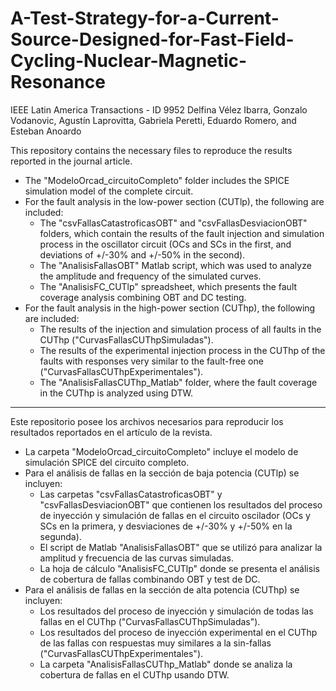 # A-Test-Strategy-for-a-Current-Source-Designed-for-Fast-Field-Cycling-Nuclear-Magnetic-Resonance
IEEE Latin America Transactions - ID 9952
Delfina Vélez Ibarra, Gonzalo Vodanovic, Agustín Laprovitta, Gabriela Peretti, Eduardo Romero, and Esteban Anoardo

This repository contains the necessary files to reproduce the results reported in the journal article.
* The "ModeloOrcad_circuitoCompleto" folder includes the SPICE simulation model of the complete circuit.
* For the fault analysis in the low-power section (CUTlp), the following are included:
  - The "csvFallasCatastroficasOBT" and "csvFallasDesviacionOBT" folders, which contain the results of the fault injection and simulation process in the oscillator circuit (OCs and SCs in the first, and deviations of +/-30% and +/-50% in the second).
  - The "AnalisisFallasOBT" Matlab script, which was used to analyze the amplitude and frequency of the simulated curves.
  - The "AnalisisFC_CUTlp" spreadsheet, which presents the fault coverage analysis combining OBT and DC testing.
* For the fault analysis in the high-power section (CUThp), the following are included:
  - The results of the injection and simulation process of all faults in the CUThp ("CurvasFallasCUThpSimuladas").
  - The results of the experimental injection process in the CUThp of the faults with responses very similar to the fault-free one ("CurvasFallasCUThpExperimentales").
  - The "AnalisisFallasCUThp_Matlab" folder, where the fault coverage in the CUThp is analyzed using DTW.
________________________________________________________________________________________________________________________________________________

Este repositorio posee los archivos necesarios para reproducir los resultados reportados en el artículo de la revista.
* La carpeta "ModeloOrcad_circuitoCompleto" incluye el modelo de simulación SPICE del circuito completo.
* Para el análisis de fallas en la sección de baja potencia (CUTlp) se incluyen:
  - Las carpetas "csvFallasCatastroficasOBT" y "csvFallasDesviacionOBT" que contienen los resultados del proceso de inyección y simulación de fallas en el circuito oscilador (OCs y SCs en la primera, y desviaciones de +/-30% y +/-50% en la segunda).
  - El script de Matlab "AnalisisFallasOBT" que se utilizó para analizar la amplitud y frecuencia de las curvas simuladas.
  - La hoja de cálculo "AnalisisFC_CUTlp" donde se presenta el análisis de cobertura de fallas combinando OBT y test de DC.
* Para el análisis de fallas en la sección de alta potencia (CUThp) se incluyen:
  - Los resultados del proceso de inyección y simulación de todas las fallas en el CUThp ("CurvasFallasCUThpSimuladas").
  - Los resultados del proceso de inyección experimental en el CUThp de las fallas con respuestas muy similares a la sin-fallas ("CurvasFallasCUThpExperimentales").
  - La carpeta "AnalisisFallasCUThp_Matlab" donde se analiza la cobertura de fallas en el CUThp usando DTW.

